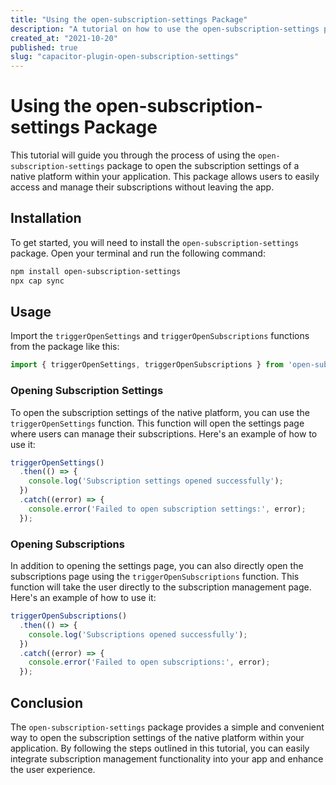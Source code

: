 ```yaml
---
title: "Using the open-subscription-settings Package"
description: "A tutorial on how to use the open-subscription-settings package to open the subscription settings of a native platform within your application."
created_at: "2021-10-20"
published: true
slug: "capacitor-plugin-open-subscription-settings"
---
```


# Using the open-subscription-settings Package

This tutorial will guide you through the process of using the `open-subscription-settings` package to open the subscription settings of a native platform within your application. This package allows users to easily access and manage their subscriptions without leaving the app.

## Installation

To get started, you will need to install the `open-subscription-settings` package. Open your terminal and run the following command:

```bash
npm install open-subscription-settings
npx cap sync
```

## Usage

Import the `triggerOpenSettings` and `triggerOpenSubscriptions` functions from the package like this:

```javascript
import { triggerOpenSettings, triggerOpenSubscriptions } from 'open-subscription-settings';
```

### Opening Subscription Settings

To open the subscription settings of the native platform, you can use the `triggerOpenSettings` function. This function will open the settings page where users can manage their subscriptions. Here's an example of how to use it:

```javascript
triggerOpenSettings()
  .then(() => {
    console.log('Subscription settings opened successfully');
  })
  .catch((error) => {
    console.error('Failed to open subscription settings:', error);
  });
```

### Opening Subscriptions

In addition to opening the settings page, you can also directly open the subscriptions page using the `triggerOpenSubscriptions` function. This function will take the user directly to the subscription management page. Here's an example of how to use it:

```javascript
triggerOpenSubscriptions()
  .then(() => {
    console.log('Subscriptions opened successfully');
  })
  .catch((error) => {
    console.error('Failed to open subscriptions:', error);
  });
```

## Conclusion

The `open-subscription-settings` package provides a simple and convenient way to open the subscription settings of the native platform within your application. By following the steps outlined in this tutorial, you can easily integrate subscription management functionality into your app and enhance the user experience.